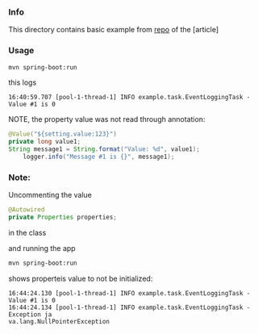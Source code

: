 ### Info

This directory contains basic example from
[repo](https://github.com/eugenp/tutorials/blob/master/core-java-modules/core-java-concurrency-basic/src/main/java/com/baeldung/concurrent) of the
[article]
### Usage

```sh
mvn spring-boot:run
```
this logs

```text
16:40:59.707 [pool-1-thread-1] INFO example.task.EventLoggingTask - Value #1 is 0
```

NOTE, the property value was not read through annotation:
```java
@Value("${setting.value:123}")
private long value1;
String message1 = String.format("Value: %d", value1);
	logger.info("Message #1 is {}", message1);
```

### Note:

Uncommenting the value
```java
@Autowired
private Properties properties;
```

in the class 

and running the app

```sh
mvn spring-boot:run
```

shows properteis value to not  be initialized:

```text	
16:44:24.130 [pool-1-thread-1] INFO example.task.EventLoggingTask - Value #1 is 0
16:44:24.134 [pool-1-thread-1] INFO example.task.EventLoggingTask - Exception ja
va.lang.NullPointerException
```


